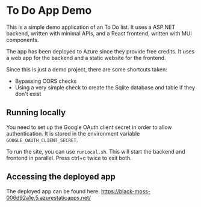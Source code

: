 # To Do App Demo

This is a simple demo application of an To Do list. It uses a ASP.NET backend, written with minimal APIs, and a React frontend, written with MUI components.

The app has been deployed to Azure since they provide free credits. It uses a web app for the backend and a static website for the frontend.

Since this is just a demo project, there are some shortcuts taken:

- Bypassing CORS checks
- Using a very simple check to create the Sqlite database and table if they don't exist

## Running locally

You need to set up the Google OAuth client secret in order to allow authentication. It is stored in the environment variable `GOOGLE_OAUTH_CLIENT_SECRET`.

To run the site, you can use `runLocal.sh`. This will start the backend and frontend in parallel. Press ctrl+c twice to exit both.

## Accessing the deployed app

The deployed app can be found here:
https://black-moss-006d92a1e.5.azurestaticapps.net/
